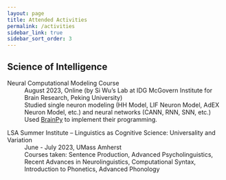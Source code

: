 ```yaml
---
layout: page
title: Attended Activities
permalink: /activities
sidebar_link: true
sidebar_sort_order: 3
---
```

<h2>Science of Intelligence</h2>
<dl>
  <dt>Neural Computational Modeling Course</dt>
  <dd>August 2023, Online (by Si Wu’s Lab at IDG McGovern Institute for Brain Research, Peking University)</dd>
  <dd>Studied single neuron modeling (HH Model, LIF Neuron Model, AdEX Neuron Model, etc.) and neural networks (CANN, RNN, SNN, etc.)</dd>
  <dd>Used <a href="https://github.com/brainpy/BrainPy">BrainPy</a> to implement their programming.</dd>
</dl>

<dl>
  <dt>LSA Summer Institute – Linguistics as Cognitive Science: Universality and Variation</dt>
  <dd>June - July 2023, UMass Amherst</dd>
  <dd>Courses taken: Sentence Production, Advanced Psycholinguistics, Recent Advances in Neurolinguistics, Computational Syntax, Introduction to Phonetics, Advanced Phonology</dd>
</dl>

